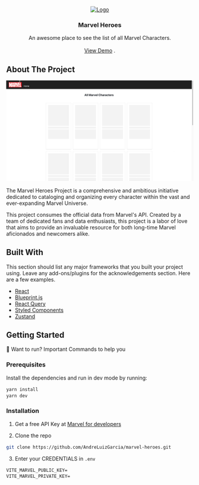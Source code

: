 <br/>
<p align="center">
  <a href="https://github.com//Marvel Heroes">
    <img src="https://upload.wikimedia.org/wikipedia/commons/b/b9/Marvel_Logo.svg" alt="Logo" width="80" height="80">
  </a>

  <h3 align="center">Marvel Heroes</h3>

  <p align="center">
    An awesome place to see the list of all Marvel Characters.
    <br/>
    <br/>
    <a href="https://github.com//Marvel Heroes">View Demo</a>
    .
  </p>
</p>



## About The Project

![Screen Shot](https://github.com/AndreLuizGarcia/marvel-heroes/blob/main/.blob/marvel-heroes-homepage.gif?raw=true)

The Marvel Heroes Project is a comprehensive and ambitious initiative dedicated to cataloging and organizing every character within the vast and ever-expanding Marvel Universe. 

This project consumes the official data from Marvel's API.
Created by a team of dedicated fans and data enthusiasts, this project is a labor of love that aims to provide an invaluable resource for both long-time Marvel aficionados and newcomers alike.

## Built With

This section should list any major frameworks that you built your project using. Leave any add-ons/plugins for the acknowledgements section. Here are a few examples.

* [React](https://react.dev/)
* [Blueprint.js](https://blueprintjs.com/)
* [React Query](https://tanstack.com/query/latest)
* [Styled Components](https://styled-components.com/)
* [Zustand](https://zustand-demo.pmnd.rs/)

## Getting Started

🚀 Want to run? Important Commands to help you

### Prerequisites

Install the dependencies and run in dev mode by running:
```sh
yarn install
yarn dev
```



### Installation

1. Get a free API Key at [Marvel for developers](https://developer.marvel.com/)

2. Clone the repo

```sh
git clone https://github.com/AndreLuizGarcia/marvel-heroes.git
```

3. Enter your CREDENTIALS in `.env`

```JS
VITE_MARVEL_PUBLIC_KEY=
VITE_MARVEL_PRIVATE_KEY=
```
